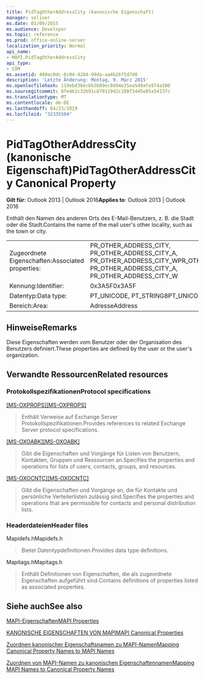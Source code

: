 ```yaml
---
title: PidTagOtherAddressCity (kanonische Eigenschaft)
manager: soliver
ms.date: 03/09/2015
ms.audience: Developer
ms.topic: reference
ms.prod: office-online-server
localization_priority: Normal
api_name:
- MAPI.PidTagOtherAddressCity
api_type:
- COM
ms.assetid: 480ec0dc-6c04-4284-99da-aa4b26f5d7d0
description: 'Letzte Änderung: Montag, 9. März 2015'
ms.openlocfilehash: 119ebd38ecbb3b89ec8dd4e35ea549afa974a100
ms.sourcegitcommit: 8fe462c32b91c87911942c188f3445e85a54137c
ms.translationtype: MT
ms.contentlocale: de-DE
ms.lasthandoff: 04/23/2019
ms.locfileid: "32335504"
---
```

# <a name="pidtagotheraddresscity-canonical-property"></a><span data-ttu-id="84165-103">PidTagOtherAddressCity (kanonische Eigenschaft)</span><span class="sxs-lookup"><span data-stu-id="84165-103">PidTagOtherAddressCity Canonical Property</span></span>

  
  
<span data-ttu-id="84165-104">**Gilt für**: Outlook 2013 | Outlook 2016</span><span class="sxs-lookup"><span data-stu-id="84165-104">**Applies to**: Outlook 2013 | Outlook 2016</span></span> 
  
<span data-ttu-id="84165-105">Enthält den Namen des anderen Orts des E-Mail-Benutzers, z. B. die Stadt oder die Stadt.</span><span class="sxs-lookup"><span data-stu-id="84165-105">Contains the name of the mail user's other locality, such as the town or city.</span></span>
  
|||
|:-----|:-----|
|<span data-ttu-id="84165-106">Zugeordnete Eigenschaften:</span><span class="sxs-lookup"><span data-stu-id="84165-106">Associated properties:</span></span>  <br/> |<span data-ttu-id="84165-107">PR_OTHER_ADDRESS_CITY, PR_OTHER_ADDRESS_CITY_A, PR_OTHER_ADDRESS_CITY_W</span><span class="sxs-lookup"><span data-stu-id="84165-107">PR_OTHER_ADDRESS_CITY, PR_OTHER_ADDRESS_CITY_A, PR_OTHER_ADDRESS_CITY_W</span></span>  <br/> |
|<span data-ttu-id="84165-108">Kennung:</span><span class="sxs-lookup"><span data-stu-id="84165-108">Identifier:</span></span>  <br/> |<span data-ttu-id="84165-109">0x3A5F</span><span class="sxs-lookup"><span data-stu-id="84165-109">0x3A5F</span></span>  <br/> |
|<span data-ttu-id="84165-110">Datentyp:</span><span class="sxs-lookup"><span data-stu-id="84165-110">Data type:</span></span>  <br/> |<span data-ttu-id="84165-111">PT_UNICODE, PT_STRING8</span><span class="sxs-lookup"><span data-stu-id="84165-111">PT_UNICODE, PT_STRING8</span></span>  <br/> |
|<span data-ttu-id="84165-112">Bereich:</span><span class="sxs-lookup"><span data-stu-id="84165-112">Area:</span></span>  <br/> |<span data-ttu-id="84165-113">Adresse</span><span class="sxs-lookup"><span data-stu-id="84165-113">Address</span></span>  <br/> |
   
## <a name="remarks"></a><span data-ttu-id="84165-114">Hinweise</span><span class="sxs-lookup"><span data-stu-id="84165-114">Remarks</span></span>

<span data-ttu-id="84165-115">Diese Eigenschaften werden vom Benutzer oder der Organisation des Benutzers definiert.</span><span class="sxs-lookup"><span data-stu-id="84165-115">These properties are defined by the user or the user's organization.</span></span>
  
## <a name="related-resources"></a><span data-ttu-id="84165-116">Verwandte Ressourcen</span><span class="sxs-lookup"><span data-stu-id="84165-116">Related resources</span></span>

### <a name="protocol-specifications"></a><span data-ttu-id="84165-117">Protokollspezifikationen</span><span class="sxs-lookup"><span data-stu-id="84165-117">Protocol specifications</span></span>

<span data-ttu-id="84165-118">[[MS-OXPROPS]](https://msdn.microsoft.com/library/f6ab1613-aefe-447d-a49c-18217230b148%28Office.15%29.aspx)</span><span class="sxs-lookup"><span data-stu-id="84165-118">[[MS-OXPROPS]](https://msdn.microsoft.com/library/f6ab1613-aefe-447d-a49c-18217230b148%28Office.15%29.aspx)</span></span>
  
> <span data-ttu-id="84165-119">Enthält Verweise auf Exchange Server Protokollspezifikationen.</span><span class="sxs-lookup"><span data-stu-id="84165-119">Provides references to related Exchange Server protocol specifications.</span></span>
    
<span data-ttu-id="84165-120">[[MS-OXOABK]](https://msdn.microsoft.com/library/f4cf9b4c-9232-4506-9e71-2270de217614%28Office.15%29.aspx)</span><span class="sxs-lookup"><span data-stu-id="84165-120">[[MS-OXOABK]](https://msdn.microsoft.com/library/f4cf9b4c-9232-4506-9e71-2270de217614%28Office.15%29.aspx)</span></span>
  
> <span data-ttu-id="84165-121">Gibt die Eigenschaften und Vorgänge für Listen von Benutzern, Kontakten, Gruppen und Ressourcen an.</span><span class="sxs-lookup"><span data-stu-id="84165-121">Specifies the properties and operations for lists of users, contacts, groups, and resources.</span></span>
    
<span data-ttu-id="84165-122">[[MS-OXOCNTC]](https://msdn.microsoft.com/library/9b636532-9150-4836-9635-9c9b756c9ccf%28Office.15%29.aspx)</span><span class="sxs-lookup"><span data-stu-id="84165-122">[[MS-OXOCNTC]](https://msdn.microsoft.com/library/9b636532-9150-4836-9635-9c9b756c9ccf%28Office.15%29.aspx)</span></span>
  
> <span data-ttu-id="84165-123">Gibt die Eigenschaften und Vorgänge an, die für Kontakte und persönliche Verteilerlisten zulässig sind.</span><span class="sxs-lookup"><span data-stu-id="84165-123">Specifies the properties and operations that are permissible for contacts and personal distribution lists.</span></span>
    
### <a name="header-files"></a><span data-ttu-id="84165-124">Headerdateien</span><span class="sxs-lookup"><span data-stu-id="84165-124">Header files</span></span>

<span data-ttu-id="84165-125">Mapidefs.h</span><span class="sxs-lookup"><span data-stu-id="84165-125">Mapidefs.h</span></span>
  
> <span data-ttu-id="84165-126">Bietet Datentypdefinitionen.</span><span class="sxs-lookup"><span data-stu-id="84165-126">Provides data type definitions.</span></span>
    
<span data-ttu-id="84165-127">Mapitags.h</span><span class="sxs-lookup"><span data-stu-id="84165-127">Mapitags.h</span></span>
  
> <span data-ttu-id="84165-128">Enthält Definitionen von Eigenschaften, die als zugeordnete Eigenschaften aufgeführt sind.</span><span class="sxs-lookup"><span data-stu-id="84165-128">Contains definitions of properties listed as associated properties.</span></span>
    
## <a name="see-also"></a><span data-ttu-id="84165-129">Siehe auch</span><span class="sxs-lookup"><span data-stu-id="84165-129">See also</span></span>



[<span data-ttu-id="84165-130">MAPI-Eigenschaften</span><span class="sxs-lookup"><span data-stu-id="84165-130">MAPI Properties</span></span>](mapi-properties.md)
  
[<span data-ttu-id="84165-131">KANONISCHE EIGENSCHAFTEN VON MAPI</span><span class="sxs-lookup"><span data-stu-id="84165-131">MAPI Canonical Properties</span></span>](mapi-canonical-properties.md)
  
[<span data-ttu-id="84165-132">Zuordnen kanonischer Eigenschaftsnamen zu MAPI-Namen</span><span class="sxs-lookup"><span data-stu-id="84165-132">Mapping Canonical Property Names to MAPI Names</span></span>](mapping-canonical-property-names-to-mapi-names.md)
  
[<span data-ttu-id="84165-133">Zuordnen von MAPI-Namen zu kanonischen Eigenschaftennamen</span><span class="sxs-lookup"><span data-stu-id="84165-133">Mapping MAPI Names to Canonical Property Names</span></span>](mapping-mapi-names-to-canonical-property-names.md)

